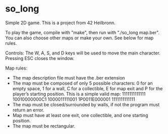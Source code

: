# so_long
Simple 2D game.
This is a project from 42 Heilbronn.

To play the game, compile with "make", then run with "./so_long map.ber". You can also choose other maps or make your own. See below for map rules.

Controls:
The W, A, S, and D keys will be used to move the main character.
Pressing ESC closes the window.

Map rules:
- The map description file must have the .ber extension
- The map must be composed of only 5 possible characters: 0 for an empty
space, 1 for a wall, C for a collectible, E for map exit and P for the player’s
starting position.
This is a simple valid map:
1111111111111
10010000000C1
1000011111001
1P0011E000001
1111111111111
- The map must be closed/surrounded by walls, if not the program must return an error.
- Map must have at least one exit, one collectible, and one starting position.
- The map must be rectangular.
